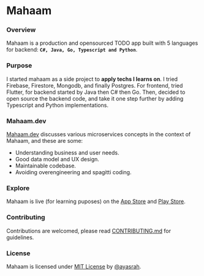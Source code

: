 # Mahaam

### Overview

Mahaam is a production and opensourced TODO app built with 5 languages for backend: **`C#, Java, Go, Typescript and Python`**.

### Purpose

I started mahaam as a side project to **apply techs I learns on**. I tried Firebase, Firestore, Mongodb, and finally Postgres. For frontend, tried Flutter, for backend started by Java then C# then Go. Then, decided to open source the backend code, and take it one step further by adding Typescript and Python implementations.

### Mahaam.dev

[Mahaam.dev](https://mahaam.dev) discusses various microservices concepts in the context of Mahaam, and these are some:

- Understanding business and user needs.
- Good data model and UX design.
- Maintainable codebase.
- Avoiding overengineering and spagitti coding.

### Explore

Mahaam is live (for learning puposes) on the [App Store](https://apps.apple.com/us/app/mahaam/id6502533759) and [Play Store](https://play.google.com/store/apps/details?id=ayasrah.mahaam).

### Contributing

Contributions are welcomed, please read [CONTRIBUTING.md](CONTRIBUTING.md) for guidelines.

### License

Mahaam is licensed under [MIT License](LICENSE) by [@ayasrah](https://github.com/ayasrah).
